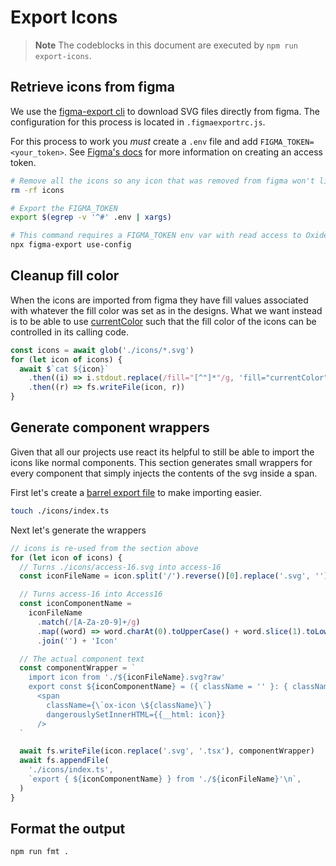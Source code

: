 # Export Icons

> **Note** The codeblocks in this document are executed by `npm run export-icons`.

## Retrieve icons from figma

We use the [figma-export cli](https://github.com/marcomontalbano/figma-export) to download
SVG files directly from figma. The configuration for this process is located in
`.figmaexportrc.js`.

For this process to work you _must_ create a `.env` file and add `FIGMA_TOKEN=<your_token>`.
See
[Figma's docs](https://help.figma.com/hc/en-us/articles/8085703771159-Manage-personal-access-tokens)
for more information on creating an access token.

```sh
# Remove all the icons so any icon that was removed from figma won't linger
rm -rf icons

# Export the FIGMA_TOKEN
export $(egrep -v '^#' .env | xargs)

# This command requires a FIGMA_TOKEN env var with read access to Oxide's DS to be set
npx figma-export use-config
```

## Cleanup fill color

When the icons are imported from figma they have fill values associated with whatever the
fill color was set as in the designs. What we want instead is to be able to use
[currentColor](https://developer.mozilla.org/en-US/docs/Web/CSS/color_value#currentcolor_keyword)
such that the fill color of the icons can be controlled in its calling code.

```js
const icons = await glob('./icons/*.svg')
for (let icon of icons) {
  await $`cat ${icon}`
    .then((i) => i.stdout.replace(/fill="[^"]*"/g, 'fill="currentColor"'))
    .then((r) => fs.writeFile(icon, r))
}
```

## Generate component wrappers

Given that all our projects use react its helpful to still be able to import the icons like
normal components. This section generates small wrappers for every component that simply
injects the contents of the svg inside a span.

First let's create a
[barrel export file](https://blog.logrocket.com/using-barrel-exports-organize-react-components/)
to make importing easier.

```sh
touch ./icons/index.ts
```

Next let's generate the wrappers

```js
// icons is re-used from the section above
for (let icon of icons) {
  // Turns ./icons/access-16.svg into access-16
  const iconFileName = icon.split('/').reverse()[0].replace('.svg', '')

  // Turns access-16 into Access16
  const iconComponentName =
    iconFileName
      .match(/[A-Za-z0-9]+/g)
      .map((word) => word.charAt(0).toUpperCase() + word.slice(1).toLowerCase())
      .join('') + 'Icon'

  // The actual component text
  const componentWrapper = `
    import icon from './${iconFileName}.svg?raw'
    export const ${iconComponentName} = ({ className = '' }: { className?: string }) =>
      <span
        className={\`ox-icon \${className}\`}
        dangerouslySetInnerHTML={{__html: icon}}
      />
  `

  await fs.writeFile(icon.replace('.svg', '.tsx'), componentWrapper)
  await fs.appendFile(
    './icons/index.ts',
    `export { ${iconComponentName} } from './${iconFileName}'\n`,
  )
}
```

## Format the output

```sh
npm run fmt .
```
